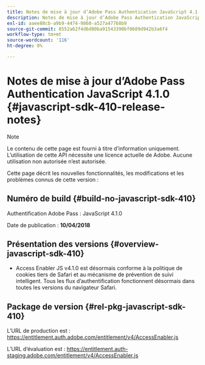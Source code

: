 ```yaml
---
title: Notes de mise à jour d’Adobe Pass Authentication JavaScript 4.1.0
description: Notes de mise à jour d’Adobe Pass Authentication JavaScript 4.1.0
exl-id: aaee88cb-a9b9-4474-9860-a527a47768b9
source-git-commit: 8552a62f4d6d80ba91543390bf0689d942b3a6f4
workflow-type: tm+mt
source-wordcount: '116'
ht-degree: 0%

---
```


# Notes de mise à jour d’Adobe Pass Authentication JavaScript 4.1.0 {#javascript-sdk-410-release-notes}

>[!NOTE]
>
>Le contenu de cette page est fourni à titre d’information uniquement. L’utilisation de cette API nécessite une licence actuelle de Adobe. Aucune utilisation non autorisée n’est autorisée.

Cette page décrit les nouvelles fonctionnalités, les modifications et les problèmes connus de cette version :

## Numéro de build {#build-no-javascript-sdk-410}

Authentification Adobe Pass : JavaScript 4.1.0

Date de publication : **10/04/2018**


## Présentation des versions {#overview-javascript-sdk-410}

* Access Enabler JS v4.1.0 est désormais conforme à la politique de cookies tiers de Safari et au mécanisme de prévention de suivi intelligent. Tous les flux d’authentification fonctionnent désormais dans toutes les versions du navigateur Safari.


## Package de version {#rel-pkg-javascript-sdk-410}

L’URL de production est : https://entitlement.auth.adobe.com/entitlement/v4/AccessEnabler.js

L’URL d’évaluation est : https://entitlement.auth-staging.adobe.com/entitlement/v4/AccessEnabler.js
